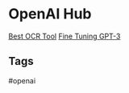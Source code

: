 # OpenAI Hub

[Best OCR Tool](../202304140330)
[Fine Tuning GPT-3](../202304142127)

## Tags
#openai
